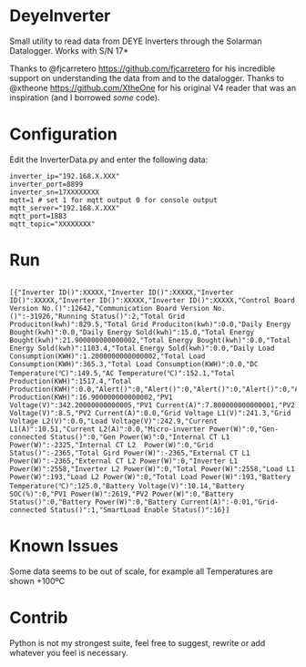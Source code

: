 # DeyeInverter
Small utility to read data from DEYE Inverters through the Solarman Datalogger. Works with S/N 17*

Thanks to @fjcarretero https://github.com/fjcarretero for his incredible support on understanding the data from and to the datalogger.
Thanks to @xtheone https://github.com/XtheOne for his original V4 reader that was an inspiration (and I borrowed *some* code).

# Configuration

Edit the InverterData.py and enter the following data:
```
inverter_ip="192.168.X.XXX"
inverter_port=8899
inverter_sn=17XXXXXXXX
mqtt=1 # set 1 for mqtt output 0 for console output
mqtt_server="192.168.X.XXX"
mqtt_port=1883
mqtt_topic="XXXXXXXX"
```

# Run

```python3 InverterData.py

[{"Inverter ID()":XXXXX,"Inverter ID()":XXXXX,"Inverter ID()":XXXXX,"Inverter ID()":XXXXX,"Inverter ID()":XXXXX,"Control Board Version No.()":12642,"Communication Board Version No.()":-31926,"Running Status()":2,"Total Grid Produciton(kwh)":829.5,"Total Grid Produciton(kwh)":0.0,"Daily Energy Bought(kwh)":0.0,"Daily Energy Sold(kwh)":15.0,"Total Energy Bought(kwh)":21.900000000000002,"Total Energy Bought(kwh)":0.0,"Total Energy Sold(kwh)":1103.4,"Total Energy Sold(kwh)":0.0,"Daily Load Consumption(KWH)":1.2000000000000002,"Total Load Consumption(KWH)":365.3,"Total Load Consumption(KWH)":0.0,"DC Temperature(℃)":149.5,"AC Temperature(℃)":152.1,"Total Production(KWH)":1517.4,"Total Production(KWH)":0.0,"Alert()":0,"Alert()":0,"Alert()":0,"Alert()":0,"Alert()":0,"Alert()":0,"Daily Production(KWH)":16.900000000000002,"PV1 Voltage(V)":342.20000000000005,"PV1 Current(A)":7.800000000000001,"PV2 Voltage(V)":8.5,"PV2 Current(A)":0.0,"Grid Voltage L1(V)":241.3,"Grid Voltage L2(V)":0.0,"Load Voltage(V)":242.9,"Current L1(A)":10.51,"Current L2(A)":0.0,"Micro-inverter Power(W)":0,"Gen-connected Status()":0,"Gen Power(W)":0,"Internal CT L1 Power(W)":-2325,"Internal CT L2  Power(W)":0,"Grid Status()":-2365,"Total Gird Power(W)":-2365,"External CT L1 Power(W)":-2365,"External CT L2 Power(W)":0,"Inverter L1 Power(W)":2558,"Inverter L2 Power(W)":0,"Total Power(W)":2558,"Load L1 Power(W)":193,"Load L2 Power(W)":0,"Total Load Power(W)":193,"Battery Temperature(℃)":125.0,"Battery Voltage(V)":10.14,"Battery SOC(%)":0,"PV1 Power(W)":2619,"PV2 Power(W)":0,"Battery Status()":0,"Battery Power(W)":0,"Battery Current(A)":-0.01,"Grid-connected Status()":1,"SmartLoad Enable Status()":16}]
```

# Known Issues

Some data seems to be out of scale, for example all Temperatures are shown +100ºC

# Contrib

Python is not my strongest suite, feel free to suggest, rewrite or add whatever you feel is necessary.


